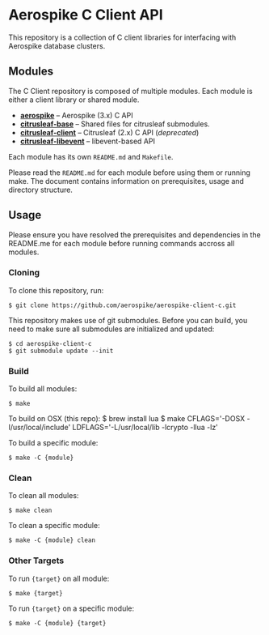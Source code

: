 # Aerospike C Client API

This repository is a collection of C client libraries for interfacing with Aerospike database clusters.

## Modules

The C Client repository is composed of multiple modules. Each module is either a client library or shared module.

- **[aerospike](./aerospike)** – Aerospike (3.x) C API 
- **[citrusleaf-base](./citrusleaf-base)** – Shared files for citrusleaf submodules.
- **[citrusleaf-client](./citrusleaf-client)** – Citrusleaf (2.x) C API (*deprecated*)
- **[citrusleaf-libevent](./citrusleaf-client)** – libevent-based API

Each module has its own `README.md` and `Makefile`. 

Please read the `README.md` for each module before using them or running make. The document contains information on prerequisites, usage and directory structure.

## Usage

Please ensure you have resolved the prerequisites and dependencies in the README.me for each module before running commands accross all modules.

### Cloning

To clone this repository, run:

	$ git clone https://github.com/aerospike/aerospike-client-c.git

This repository makes use of git submodules. Before you can build, you need to make sure all submodules are initialized and updated:

	$ cd aerospike-client-c
	$ git submodule update --init

### Build

To build all modules:

	$ make

To build on OSX (this repo):
	   $ brew install lua
       $ make CFLAGS='-DOSX -I/usr/local/include' LDFLAGS='-L/usr/local/lib -lcrypto -llua -lz'

To build a specific module:

	$ make -C {module}

### Clean

To clean all modules:

	$ make clean

To clean a specific module:

	$ make -C {module} clean

### Other Targets

To run `{target}` on all module:

	$ make {target}

To run `{target}` on a specific module:

	$ make -C {module} {target}

